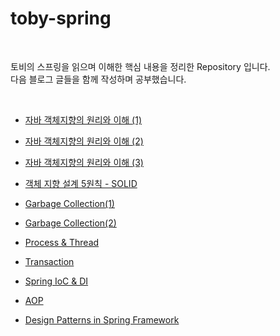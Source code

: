 # toby-spring    

<br />  

토비의 스프링을 읽으며 이해한 핵심 내용을 정리한 Repository 입니다.  
다음 블로그 글들을 함께 작성하며 공부했습니다.    

<br />  

- [자바 객체지향의 원리와 이해 (1)](https://hyerin6.github.io/2020-06-09/%EC%8A%A4%ED%94%84%EB%A7%81%EC%9E%85%EB%AC%B8%EC%9D%84%EC%9C%84%ED%95%9C(1)/)

- [자바 객체지향의 원리와 이해 (2)](https://hyerin6.github.io/2020-06-09/%EC%8A%A4%ED%94%84%EB%A7%81%EC%9E%85%EB%AC%B8%EC%9D%84%EC%9C%84%ED%95%9C(2)/)   

- [자바 객체지향의 원리와 이해 (3)](https://hyerin6.github.io/2020-06-10/%EC%8A%A4%ED%94%84%EB%A7%81%EC%82%BC%EA%B0%81%ED%98%95/)  

- [객체 지향 설계 5원칙 - SOLID](https://hyerin6.github.io/2020-01-08/solid/)   

- [Garbage Collection(1)](https://hyerin6.github.io/2020-03-23/GC/)   

- [Garbage Collection(2)](https://hyerin6.github.io/2020-03-23/GC(2)/)    

- [Process & Thread](https://hyerin6.github.io/2020-06-12/%ED%94%84%EB%A1%9C%EC%84%B8%EC%8A%A4%EC%99%80%EC%8A%A4%EB%A0%88%EB%93%9C/)      

- [Transaction](https://hyerin6.github.io/2020-06-13/transaction/)   

- [Spring IoC & DI](https://hyerin6.github.io/2020-01-31/spring-DI-IoC/)    

- [AOP](https://hyerin6.github.io/2020-02-14/spring-AOP/)   

- [Design Patterns in Spring Framework](https://hyerin6.github.io/2020-01-16/%EB%94%94%EC%9E%90%EC%9D%B8-%ED%8C%A8%ED%84%B4/)  
 
